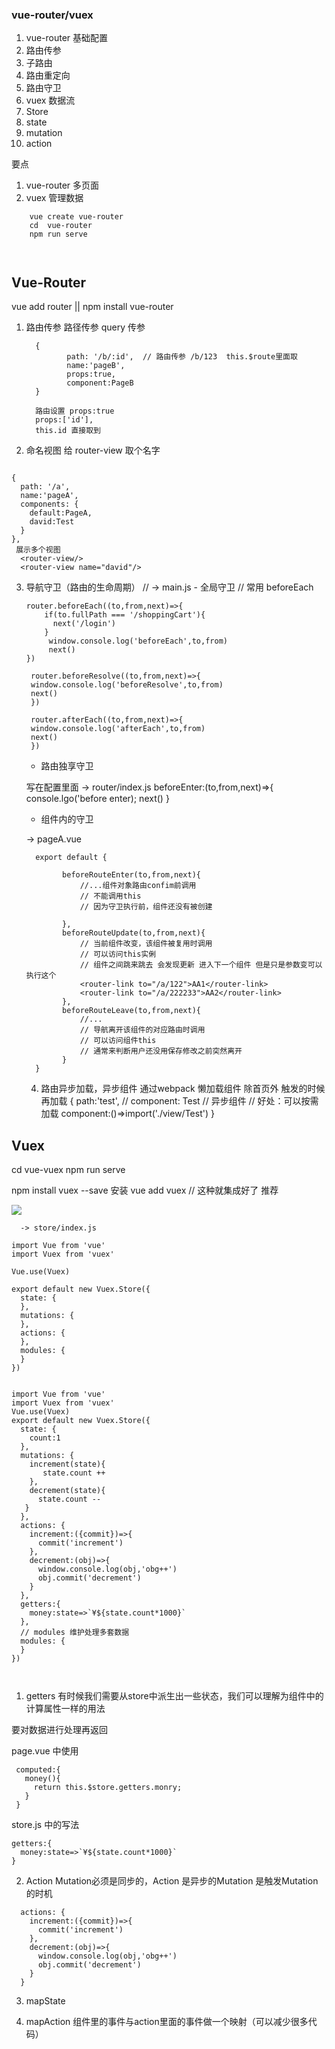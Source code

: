 ### vue-router/vuex

1. vue-router 基础配置
2. 路由传参
3. 子路由
4. 路由重定向
5. 路由守卫
6. vuex 数据流
7. Store
8. state
9. mutation
10. action

要点

1. vue-router 多页面
2. vuex 管理数据

```
    vue create vue-router
    cd  vue-router
    npm run serve



```
## Vue-Router

vue add router || npm install vue-router


1. 路由传参
   路径传参
   query 传参

   ```
     {
            path: '/b/:id',  // 路由传参 /b/123  this.$route里面取
            name:'pageB',
            props:true,
            component:PageB
     }

     路由设置 props:true
     props:['id'],
     this.id 直接取到
   ```

2. 命名视图
   给 router-view 取个名字

```

{
  path: '/a',
  name:'pageA',
  components: {
    default:PageA,
    david:Test
  }
},
 展示多个视图
  <router-view/>
  <router-view name="david"/>

```

3. 导航守卫（路由的生命周期）
   // -> main.js - 全局守卫
   // 常用 beforeEach
   ```
   router.beforeEach((to,from,next)=>{
       if(to.fullPath === '/shoppingCart'){
         next('/login')
       }
        window.console.log('beforeEach',to,from)
        next()
   })

    router.beforeResolve((to,from,next)=>{
    window.console.log('beforeResolve',to,from)
    next()
    })

    router.afterEach((to,from,next)=>{
    window.console.log('afterEach',to,from)
    next()
    })

    ```

    - 路由独享守卫

     写在配置里面 -> router/index.js
      beforeEnter:(to,from,next)=>{
          console.lgo('before enter);
          next()
      }

    - 组件内的守卫

    -> pageA.vue
    ```
      export default {
       
            beforeRouteEnter(to,from,next){
                //...组件对象路由confim前调用
                // 不能调用this
                // 因为守卫执行前，组件还没有被创建
                
            },
            beforeRouteUpdate(to,from,next){
                // 当前组件改变，该组件被复用时调用
                // 可以访问this实俐
                // 组件之间跳来跳去 会发现更新 进入下一个组件 但是只是参数变可以执行这个
                <router-link to="/a/122">AA1</router-link> 
                <router-link to="/a/222233">AA2</router-link> 
            },
            beforeRouteLeave(to,from,next){
                //...
                // 导航离开该组件的对应路由时调用
                // 可以访问组件this
                // 通常来判断用户还没用保存修改之前突然离开
            }
      } 
   
    ```


    4.  路由异步加载，异步组件 通过webpack 懒加载组件 除首页外 触发的时候再加载
       {
        path:'test',
        // component: Test
        // 异步组件
        // 好处：可以按需加载
        component:()=>import('./view/Test')
      }


## Vuex
cd vue-vuex
npm run serve

npm install vuex --save 安装
vue add vuex  // 这种就集成好了 推荐

![](https://vuex.vuejs.org/vuex.png)

```
  -> store/index.js

import Vue from 'vue'
import Vuex from 'vuex'

Vue.use(Vuex)

export default new Vuex.Store({
  state: {
  },
  mutations: {
  },
  actions: {
  },
  modules: {
  }
})


import Vue from 'vue'
import Vuex from 'vuex'
Vue.use(Vuex)
export default new Vuex.Store({
  state: {
    count:1
  },
  mutations: {
    increment(state){
       state.count ++ 
    },    
    decrement(state){
      state.count --
   }
  },
  actions: {
    increment:({commit})=>{
      commit('increment')
    },
    decrement:(obj)=>{
      window.console.log(obj,'obg++')
      obj.commit('decrement')
    }
  },
  getters:{
    money:state=>`¥${state.count*1000}`
  },
  // modules 维护处理多套数据
  modules: {
  }
})



```
1. getters
有时候我们需要从store中派生出一些状态，我们可以理解为组件中的计算属性一样的用法

要对数据进行处理再返回

page.vue 中使用

```
 computed:{
   money(){
     return this.$store.getters.monry;
   }
 }
```

store.js 中的写法

```
getters:{
  money:state=>`¥${state.count*1000}`
}
```

2. Action 
  Mutation必须是同步的，Action 是异步的Mutation
  是触发Mutation的时机
```
  actions: {
    increment:({commit})=>{
      commit('increment')
    },
    decrement:(obj)=>{
      window.console.log(obj,'obg++')
      obj.commit('decrement')
    }
  }

```
3. mapState

4. mapAction
  组件里的事件与action里面的事件做一个映射（可以减少很多代码）